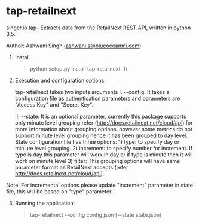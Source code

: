 # tap-retailnext

singer.io tap- Extracts data from the RetailNext REST API, written in python 3.5.

Author: Ashwani Singh (ashwani.s@blueoceanmi.com)



1. Install

    >python setup.py install 
    >tap-retailnext -h

2. Execution and configuration options:

    tap-retailnext takes two inputs arguments
     I. --config:  It takes a configuration file as authentication parameters and parameters are "Access Key" and "Secret Key".

     II. --state: It is an optional parameter, currently this package supports only minute level grouping refer (http://docs.retailnext.net/cloud/api) for more information about grouping options, however some metrics do not support minute level grouping hence it has been grouped to day level. State configuration file has three options:
		1) type: to specify day or miniute level grouping.
		2) increment: to specify number for increment. If type is day this parameter will work in day or if type is minute then it will work on minute level
                3) filter: This grouping options will have same parameter format as RetailNext accepts (refer http://docs.retailnext.net/cloud/api).

Note: For incremental options please update "increment" parameter in state file, this will be based on "type" parameter.

    
3. Running the application:
    > tap-retailnext  --config config.json  [--state  state.json]

